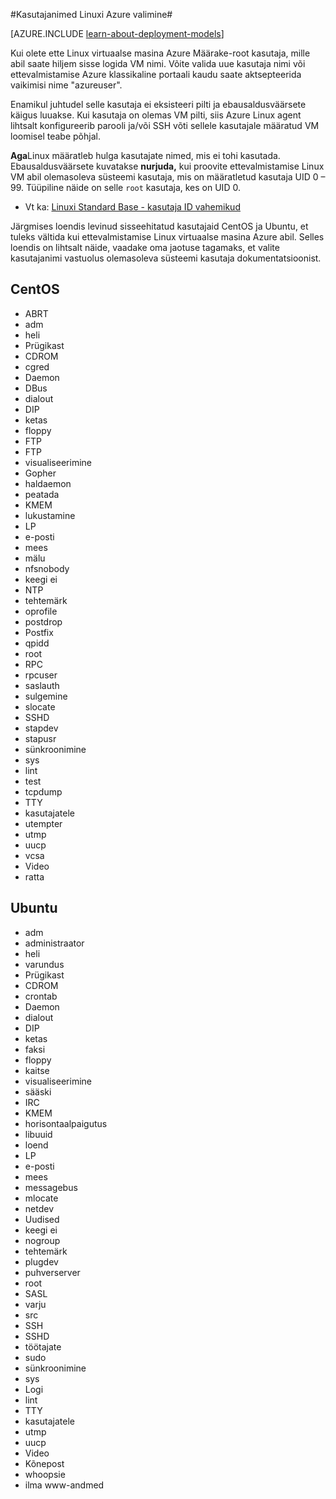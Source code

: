 <properties 
    pageTitle="Valides kasutajanimed Linuxi | Microsoft Azure'i" 
    description="Saate teada, kuidas valige Azure kasutajanimed virtuaalse masina Linuxi jaoks." 
    services="virtual-machines-linux" 
    documentationCenter="" 
    authors="szarkos" 
    manager="timlt" 
    editor=""
    tags="azure-service-management,azure-resource-manager" />

<tags 
    ms.service="virtual-machines-linux" 
    ms.workload="infrastructure-services" 
    ms.tgt_pltfrm="vm-linux" 
    ms.devlang="na" 
    ms.topic="article" 
    ms.date="10/17/2016" 
    ms.author="szark"/>



#<a name="selecting-user-names-for-linux-on-azure"></a>Kasutajanimed Linuxi Azure valimine#

[AZURE.INCLUDE [learn-about-deployment-models](../../includes/learn-about-deployment-models-both-include.md)]

Kui olete ette Linux virtuaalse masina Azure Määrake-root kasutaja, mille abil saate hiljem sisse logida VM nimi. Võite valida uue kasutaja nimi või ettevalmistamise Azure klassikaline portaali kaudu saate aktsepteerida vaikimisi nime "azureuser".

Enamikul juhtudel selle kasutaja ei eksisteeri pilti ja ebausaldusväärsete käigus luuakse. Kui kasutaja on olemas VM pilti, siis Azure Linux agent lihtsalt konfigureerib parooli ja/või SSH võti sellele kasutajale määratud VM loomisel teabe põhjal.

**Aga**Linux määratleb hulga kasutajate nimed, mis ei tohi kasutada. Ebausaldusväärsete kuvatakse **nurjuda,** kui proovite ettevalmistamise Linux VM abil olemasoleva süsteemi kasutaja, mis on määratletud kasutaja UID 0 – 99. Tüüpiline näide on selle `root` kasutaja, kes on UID 0.

 - Vt ka: [Linuxi Standard Base - kasutaja ID vahemikud](http://refspecs.linuxfoundation.org/LSB_4.1.0/LSB-Core-generic/LSB-Core-generic/uidrange.html)

Järgmises loendis levinud sisseehitatud kasutajaid CentOS ja Ubuntu, et tuleks vältida kui ettevalmistamise Linux virtuaalse masina Azure abil. Selles loendis on lihtsalt näide, vaadake oma jaotuse tagamaks, et valite kasutajanimi vastuolus olemasoleva süsteemi kasutaja dokumentatsioonist.


## <a name="centos"></a>CentOS
- ABRT
- adm
- heli
- Prügikast
- CDROM
- cgred
- Daemon
- DBus
- dialout
- DIP
- ketas
- floppy
- FTP
- FTP
- visualiseerimine
- Gopher
- haldaemon
- peatada
- KMEM
- lukustamine
- LP
- e-posti
- mees
- mälu
- nfsnobody
- keegi ei
- NTP
- tehtemärk
- oprofile
- postdrop
- Postfix
- qpidd
- root
- RPC
- rpcuser
- saslauth
- sulgemine
- slocate
- SSHD
- stapdev
- stapusr
- sünkroonimine
- sys
- lint
- test
- tcpdump
- TTY
- kasutajatele
- utempter
- utmp
- uucp
- vcsa
- Video
- ratta


## <a name="ubuntu"></a>Ubuntu
- adm
- administraator
- heli
- varundus
- Prügikast
- CDROM
- crontab
- Daemon
- dialout
- DIP
- ketas
- faksi
- floppy
- kaitse
- visualiseerimine
- sääski
- IRC
- KMEM
- horisontaalpaigutus
- libuuid
- loend
- LP
- e-posti
- mees
- messagebus
- mlocate
- netdev
- Uudised
- keegi ei
- nogroup
- tehtemärk
- plugdev
- puhverserver
- root
- SASL
- varju
- src
- SSH
- SSHD
- töötajate
- sudo
- sünkroonimine
- sys
- Logi
- lint
- TTY
- kasutajatele
- utmp
- uucp
- Video
- Kõnepost
- whoopsie
- ilma www-andmed

 
